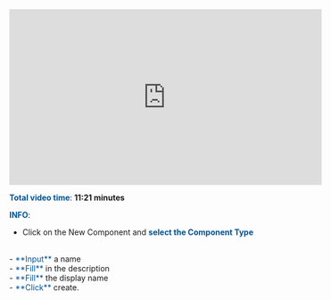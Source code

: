 <iframe width="560" height="315" src="https://www.youtube.com/embed/ZGUZsMPVDw4" frameborder="0" allow="accelerometer; autoplay; encrypted-media; gyroscope; picture-in-picture" allowfullscreen></iframe>

 </body>
</html>


<br>

<span style="color:#005294">**Total video time**</span>: **11:21 minutes**
<br>

<span style="color:#005294">**INFO**</span>:
<br>
 - Click on the New Component and <span style="color:#005294">**select the Component Type**</span> 
  </br>
 - <span style="color:#005294">**Input**</span> a name
 </br>
 -  <span style="color:#005294">**Fill**</span> in the description
</br>
 -  <span style="color:#005294">**Fill**</span> the display name
</br>
 - <span style="color:#005294">**Click**</span> create.



